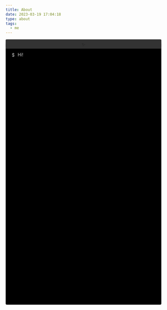 ```yaml
---
title: About
date: 2023-03-19 17:04:18
type: about
tags: 
  - me
---
```


<div class="content">
    <section class="about-content">
        <div class="tip">$</div>
        <div class="info">Hi! It`s me, a web developer.</div>
    </section>
</div>
<style>
    .post-html {
        padding: 0;
    }
    @keyframes typing {
        from { width: 0; }
        to { width: 100% }
    }
    .content {
        background-color: #000;
        height: 20vh;
        border-radius: 4px;
        padding: 40px 20px 20px 20px;
        position: relative;
    }
    .content::before {
        height: 1px;
        content: "";
        position: absolute;
        right: 0;
        top: 0;
        height: 30px;
        background: #333;
        width: 100%;
        box-shadow: 0 5px 10px -5px #000;
        border-radius: 4px 4px 0 0;
    }
    .content::after {
        height: 1px;
        content: "✨";
        position: absolute;
        right: 0;
        text-align: center;
        line-height: 33px;
        top: 0;
        width: 100%;
    }
    .about-content {
        color: #ccc;
        display: inline-flex;
        align-items: center;
        gap: 10px;
    }
    .info {
        width: 0;
        height: 20px;
        line-height: 20px;
        white-space: nowrap;
        overflow: hidden;
        animation: typing 1s steps(20, end) forwards;
        border-right: 1px solid transparent;
    }
</style>
